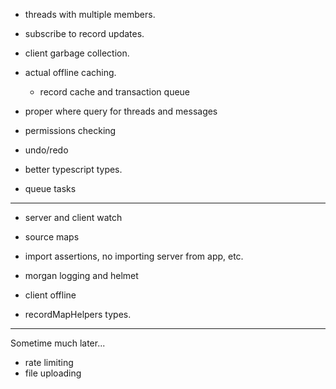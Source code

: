 
- threads with multiple members.
- subscribe to record updates.

- client garbage collection.
- actual offline caching.
	- record cache and transaction queue

- proper where query for threads and messages
- permissions checking

- undo/redo
- better typescript types.

- queue tasks

---

- server and client watch
- source maps

- import assertions, no importing server from app, etc.
- morgan logging and helmet

- client offline

- recordMapHelpers types.

---

Sometime much later...
- rate limiting
- file uploading

